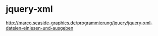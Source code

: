 jquery-xml
==========

http://marco.seaside-graphics.de/programmierung/jquery/jquery-xml-dateien-einlesen-und-ausgeben